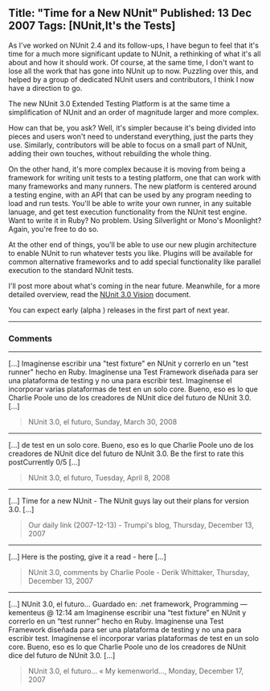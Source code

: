 Title: "Time for a New NUnit"
Published: 13 Dec 2007
Tags: [NUnit,It's the Tests]
---
As I've worked on NUnit 2.4 and its follow-ups, I have begun to feel that it's time for a much more significant update to NUnit, a rethinking of what it's all about and how it should work. Of course, at the same time, I don't want to lose all the work that has gone into NUnit up to now. Puzzling over this, and helped by a group of dedicated NUnit users and contributors, I think I now have a direction to go.

The new NUnit 3.0 Extended Testing Platform is at the same time a simplification of NUnit and an order of magnitude larger and more complex.

How can that be, you ask? Well, it's simpler because it's being divided into pieces and users won't need to understand everything, just the parts they use. Similarly, contributors will be able to focus on a small part of NUnit, adding their own touches, without rebuilding the whole thing.

On the other hand, it's more complex because it is moving from being a framework for writing unit tests to a testing platform, one that can work with many frameworks and many runners. The new platform is centered around a testing engine, with an API that can be used by any program needing to load and run tests. You'll be able to write your own runner, in any suitable lanuage, and get test execution functionality from the NUnit test engine. Want to write it in Ruby? No problem. Using Silverlight or Mono's Moonlight? Again, you're free to do so.

At the other end of things, you'll be able to use our new plugin architecture to enable NUnit to run whatever tests you like. Plugins will be available for common alternative frameworks and to add special functionality like parallel execution to the standard NUnit tests.

I'll post more about what's coming in the near future. Meanwhile, for a more detailed overview, read the <a href='http://nunit.com/blogs/wp-content/uploads/2007/12/nunit-30-vision.pdf' title=''>NUnit 3.0 Vision</a> document.

You can expect early (alpha ) releases in the first part of next year.


---

### Comments

---

[...] Imag&iacute;nense escribir una &quot;test fixture&quot; en NUnit y correrlo en un &quot;test runner&quot; hecho en Ruby. Imag&iacute;nense una Test Framework dise&ntilde;ada para ser una plataforma de testing y no una para escribir test. Imag&iacute;nense el incorporar varias plataformas de test en un solo core. Bueno, eso es lo que Charlie Poole uno de los creadores de NUnit dice del futuro de NUnit 3.0. [...]
>NUnit 3.0, el futuro, Sunday, March 30, 2008

---

[...] de test en un solo core. Bueno, eso es lo que Charlie Poole uno de los creadores de NUnit dice del futuro de NUnit 3.0.    Be the first to rate this postCurrently 0/5 [...]
>NUnit 3.0, el futuro, Tuesday, April 8, 2008

---

[...] Time for a new NUnit - The NUnit guys lay out their plans for version 3.0. [...]
>Our daily link (2007-12-13) - Trumpi&#39;s blog, Thursday, December 13, 2007

---

[...] Here is the posting, give it a read - here [...]
>NUnit 3.0, comments by Charlie Poole - Derik Whittaker, Thursday, December 13, 2007

---

[...] NUnit 3.0, el&nbsp;futuro&#8230; Guardado en: .net framework, Programming &#8212; kementeus @ 12:14 am   Imagínense escribir una &#8220;test fixture&#8221; en NUnit y correrlo en un &#8220;test runner&#8221; hecho en Ruby. Imagínense una Test Framework diseñada para ser una plataforma de testing y no una para escribir test. Imagínense el incorporar varias plataformas de test en un solo core. Bueno, eso es lo que Charlie Poole uno de los creadores de NUnit dice del futuro de NUnit 3.0. [...]
>NUnit 3.0, el futuro&#8230; &laquo; My kemenworld&#8230;, Monday, December 17, 2007
